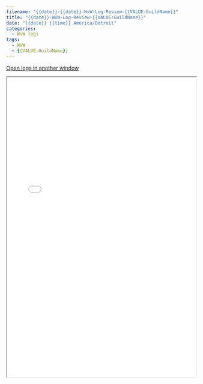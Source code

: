 ```yaml
---
filename: "{{date}}-{{date}}-WvW-Log-Review-{{VALUE:GuildName}}"
title: "{{date}}-WvW-Log-Review-{{VALUE:GuildName}}"
date: "{{date}} {{time}} America/Detroit"
categories:
  - WvW logs
tags:
  - WvW
  - {{VALUE:GuildName}}
---
```

 <a href="/assets/wvwlogs/reports{{date:YYYYMMDD}}_{{VALUE:GuildName}}.html#{{date:YYYYMMDD}}-WvW-Log-Review" target="_blank">Open logs in another window</a>

<iframe src="/assets/wvwlogs/reports{{date:YYYYMMDD}}_{{VALUE:GuildName}}.html#{{date:YYYYMMDD}}-WvW-Log-Review" width="100%" height="800" style="display:block; margin: 0 auto;"> </iframe>